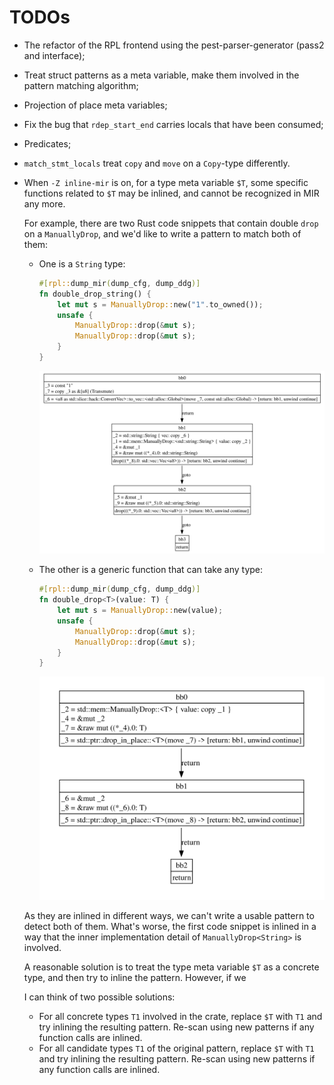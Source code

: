 # TODOs

-   The refactor of the RPL frontend using the pest-parser-generator (pass2 and interface);
-   Treat struct patterns as a meta variable, make them involved in the pattern matching algorithm;
-   Projection of place meta variables;
-   Fix the bug that `rdep_start_end` carries locals that have been consumed;
-   Predicates;
-   `match_stmt_locals` treat `copy` and `move` on a `Copy`-type differently.
-   When `-Z inline-mir` is on, for a type meta variable `$T`, some specific functions related to `$T` may be inlined, and cannot be recognized in MIR any more.

    For example, there are two Rust code snippets that contain double `drop` on a `ManuallyDrop`, and we'd like to write a pattern to match both of them:

    - One is a `String` type:

        ```rust
        #[rpl::dump_mir(dump_cfg, dump_ddg)]
        fn double_drop_string() {
            let mut s = ManuallyDrop::new("1".to_owned());
            unsafe {
                ManuallyDrop::drop(&mut s);
                ManuallyDrop::drop(&mut s);
            }
        }
        ```

        ![CFG of `double_drop_string`](./inline_test_1.svg)

    - The other is a generic function that can take any type:

        ```rust
        #[rpl::dump_mir(dump_cfg, dump_ddg)]
        fn double_drop<T>(value: T) {
            let mut s = ManuallyDrop::new(value);
            unsafe {
                ManuallyDrop::drop(&mut s);
                ManuallyDrop::drop(&mut s);
            }
        }
        ```

        ![CFG of `double_drop`](./inline_test_3.svg)

    As they are inlined in different ways, we can't write a usable pattern to detect both of them. What's worse, the first code snippet is inlined in a way that the inner implementation detail of `ManuallyDrop<String>` is involved.

    A reasonable solution is to treat the type meta variable `$T` as a concrete type, and then try to inline the pattern. However, if we 

    I can think of two possible solutions:

    - For all concrete types `T1` involved in the crate, replace `$T` with `T1` and try inlining the resulting pattern. Re-scan using new patterns if any function calls are inlined.
    - For all candidate types `T1` of the original pattern, replace `$T` with `T1` and try inlining the resulting pattern. Re-scan using new patterns if any function calls are inlined.
